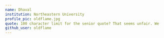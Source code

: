 ```yaml
---
name: Dhaval
institution: Northeastern University
profile_pic: oldflame.jpg
quote: 100 character limit for the senior quote? That seems unfair. We refuse to be constrained by these mo
github_user: oldflame
---
```

